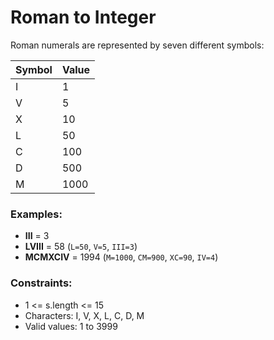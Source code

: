 # Roman to Integer

Roman numerals are represented by seven different symbols:

| Symbol | Value |
|--------|-------|
| I      | 1     |
| V      | 5     |
| X      | 10    |
| L      | 50    |
| C      | 100   |
| D      | 500   |
| M      | 1000  |

### Examples:
- **III** = 3
- **LVIII** = 58 (`L=50`, `V=5`, `III=3`)
- **MCMXCIV** = 1994 (`M=1000`, `CM=900`, `XC=90`, `IV=4`)

### Constraints:
- 1 <= s.length <= 15
- Characters: I, V, X, L, C, D, M
- Valid values: 1 to 3999
